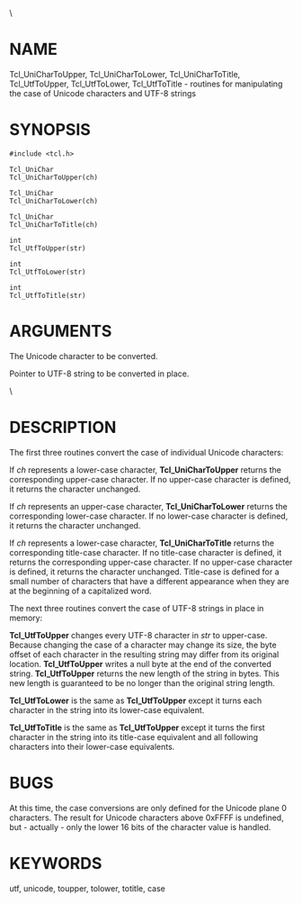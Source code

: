 \

# NAME

Tcl_UniCharToUpper, Tcl_UniCharToLower, Tcl_UniCharToTitle,
Tcl_UtfToUpper, Tcl_UtfToLower, Tcl_UtfToTitle - routines for
manipulating the case of Unicode characters and UTF-8 strings

# SYNOPSIS

    #include <tcl.h>

    Tcl_UniChar
    Tcl_UniCharToUpper(ch)

    Tcl_UniChar
    Tcl_UniCharToLower(ch)

    Tcl_UniChar
    Tcl_UniCharToTitle(ch)

    int
    Tcl_UtfToUpper(str)

    int
    Tcl_UtfToLower(str)

    int
    Tcl_UtfToTitle(str)

# ARGUMENTS

The Unicode character to be converted.

Pointer to UTF-8 string to be converted in place.

\

# DESCRIPTION

The first three routines convert the case of individual Unicode
characters:

If *ch* represents a lower-case character, **Tcl_UniCharToUpper**
returns the corresponding upper-case character. If no upper-case
character is defined, it returns the character unchanged.

If *ch* represents an upper-case character, **Tcl_UniCharToLower**
returns the corresponding lower-case character. If no lower-case
character is defined, it returns the character unchanged.

If *ch* represents a lower-case character, **Tcl_UniCharToTitle**
returns the corresponding title-case character. If no title-case
character is defined, it returns the corresponding upper-case character.
If no upper-case character is defined, it returns the character
unchanged. Title-case is defined for a small number of characters that
have a different appearance when they are at the beginning of a
capitalized word.

The next three routines convert the case of UTF-8 strings in place in
memory:

**Tcl_UtfToUpper** changes every UTF-8 character in *str* to upper-case.
Because changing the case of a character may change its size, the byte
offset of each character in the resulting string may differ from its
original location. **Tcl_UtfToUpper** writes a null byte at the end of
the converted string. **Tcl_UtfToUpper** returns the new length of the
string in bytes. This new length is guaranteed to be no longer than the
original string length.

**Tcl_UtfToLower** is the same as **Tcl_UtfToUpper** except it turns
each character in the string into its lower-case equivalent.

**Tcl_UtfToTitle** is the same as **Tcl_UtfToUpper** except it turns the
first character in the string into its title-case equivalent and all
following characters into their lower-case equivalents.

# BUGS

At this time, the case conversions are only defined for the Unicode
plane 0 characters. The result for Unicode characters above 0xFFFF is
undefined, but - actually - only the lower 16 bits of the character
value is handled.

# KEYWORDS

utf, unicode, toupper, tolower, totitle, case
